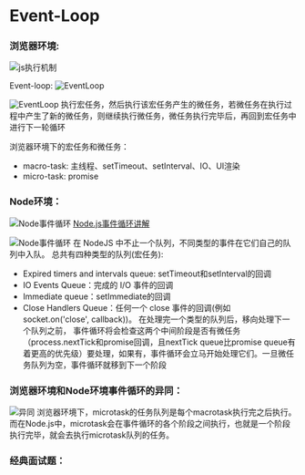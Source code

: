# Event-Loop
### 浏览器环境:
![js执行机制](https://user-gold-cdn.xitu.io/2017/11/21/15fdd88994142347?imageView2/0/w/1280/h/960/format/webp/ignore-error/1)

Event-loop:
![EventLoop](https://user-gold-cdn.xitu.io/2017/11/21/15fdcea13361a1ec?imageView2/0/w/1280/h/960/format/webp/ignore-error/1)

![EventLoop](https://user-gold-cdn.xitu.io/2020/2/27/170847d202084604?imageView2/0/w/1280/h/960/format/webp/ignore-error/1)
执行宏任务，然后执行该宏任务产生的微任务，若微任务在执行过程中产生了新的微任务，则继续执行微任务，微任务执行完毕后，再回到宏任务中进行下一轮循环

浏览器环境下的宏任务和微任务：
- macro-task: 主线程、setTimeout、setInterval、IO、UI渲染
- micro-task: promise

### Node环境：
![Node事件循环](https://user-gold-cdn.xitu.io/2019/1/12/16841bd9860c1ee9?imageView2/0/w/1280/h/960/format/webp/ignore-error/1)
[Node.js事件循环讲解](https://juejin.im/post/5e5c7f6c518825491b11ce93)

![Node事件循环](https://pic2.zhimg.com/80/v2-6e362132c0fedffe78cdb5ac12a9fb09_1440w.jpg)
在 NodeJS 中不止一个队列，不同类型的事件在它们自己的队列中入队。
总共有四种类型的队列(宏任务):
- Expired timers and intervals queue: setTimeout和setInterval的回调
- IO Events Queue：完成的 I/O 事件的回调
- Immediate queue：setImmediate的回调
- Close Handlers Queue：任何一个 close 事件的回调(例如socket.on('close', callback))。
在处理完一个类型的队列后，移向处理下一个队列之前，
事件循环将会检查这两个中间阶段是否有微任务（process.nextTick和promise回调，且nextTick queue比promise queue有着更高的优先级）要处理，如果有，事件循环会立马开始处理它们。一旦微任务队列为空，事件循环就移到下一个阶段

### 浏览器环境和Node环境事件循环的异同：
![异同](https://user-gold-cdn.xitu.io/2019/1/12/16841bad1cda741f?imageslim)
浏览器环境下，microtask的任务队列是每个macrotask执行完之后执行。而在Node.js中，microtask会在事件循环的各个阶段之间执行，也就是一个阶段执行完毕，就会去执行microtask队列的任务。

### 经典面试题：

